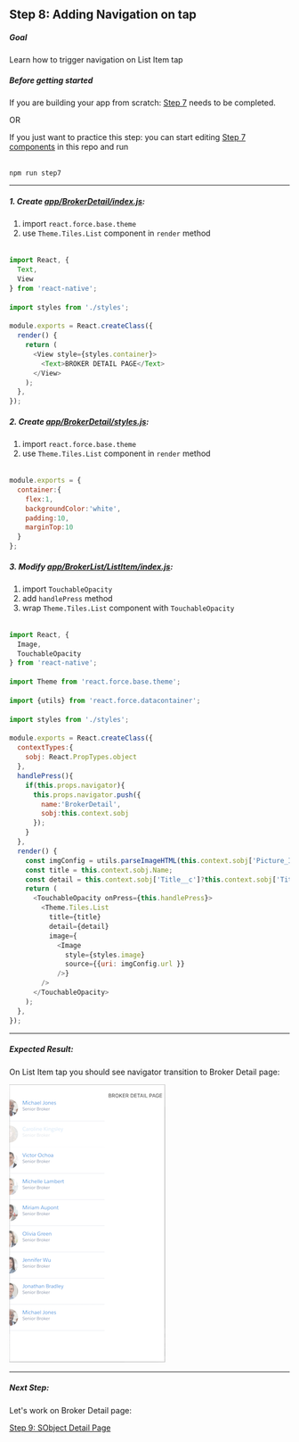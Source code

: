 ## Step 8: Adding Navigation on tap


##### Goal

Learn how to trigger navigation on List Item tap

##### Before getting started

If you are building your app from scratch: [Step 7](/tutorial/step07_list_item_with_base.theme/) needs to be completed.

OR

If you just want to practice this step: you can start editing [Step 7 components](/tutorial/step07_list_item_with_base.theme/) in this repo and run

```

npm run step7

```

***

##### 1. Create [app/BrokerDetail/index.js](/tutorial/step08_list_item_touch_handler/app/BrokerDetail/index.js):

1. import `react.force.base.theme`
2. use `Theme.Tiles.List` component in `render` method

```js

import React, {
  Text,
  View
} from 'react-native';

import styles from './styles';

module.exports = React.createClass({
  render() {
    return (
      <View style={styles.container}>
        <Text>BROKER DETAIL PAGE</Text>
      </View>
    );
  },
});

```

##### 2. Create [app/BrokerDetail/styles.js](/tutorial/step08_list_item_touch_handler/app/BrokerDetail/styles.js):

1. import `react.force.base.theme`
2. use `Theme.Tiles.List` component in `render` method

```js

module.exports = {
  container:{
    flex:1,
    backgroundColor:'white',
    padding:10,
    marginTop:10
  }
};

```

##### 3. Modify [app/BrokerList/ListItem/index.js](/tutorial/step08_list_item_touch_handler/app/BrokerList/ListItem/index.js):

1. import `TouchableOpacity`
2. add `handlePress` method
3. wrap `Theme.Tiles.List` component with `TouchableOpacity`

```js

import React, {
  Image,
  TouchableOpacity
} from 'react-native';

import Theme from 'react.force.base.theme';

import {utils} from 'react.force.datacontainer';

import styles from './styles';

module.exports = React.createClass({
  contextTypes:{
    sobj: React.PropTypes.object
  },
  handlePress(){
    if(this.props.navigator){
      this.props.navigator.push({
        name:'BrokerDetail',
        sobj:this.context.sobj
      });
    }
  },
  render() {
    const imgConfig = utils.parseImageHTML(this.context.sobj['Picture_IMG__c']);
    const title = this.context.sobj.Name;
    const detail = this.context.sobj['Title__c']?this.context.sobj['Title__c']:' ';
    return (
      <TouchableOpacity onPress={this.handlePress}>
        <Theme.Tiles.List 
          title={title} 
          detail={detail}
          image={
            <Image 
              style={styles.image}
              source={{uri: imgConfig.url }}
            />} 
        />
      </TouchableOpacity>
    );
  },
});

```

***

##### Expected Result:

On List Item tap you should see navigator transition to Broker Detail page:

![iOS Screenshot](/tutorial/README_FILES/step8.png?raw=true)

***

##### Next Step:

Let's work on Broker Detail page:

[Step 9: SObject Detail Page](/tutorial/step09_sobject_detail_page/)
